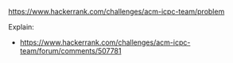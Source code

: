 https://www.hackerrank.com/challenges/acm-icpc-team/problem

Explain:

- https://www.hackerrank.com/challenges/acm-icpc-team/forum/comments/507781
